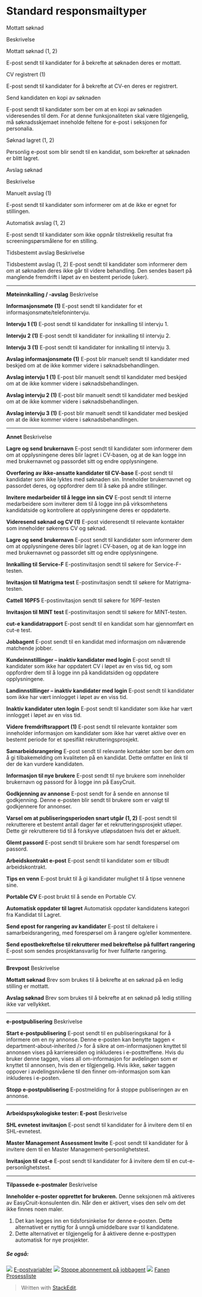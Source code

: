# Standard responsmailtyper

Mottatt søknad

Beskrivelse

Mottatt søknad (1, 2)

E-post sendt til kandidater for å bekrefte at søknaden deres er mottatt.

CV registrert (1)

E-post sendt til kandidater for å bekrefte at CV-en deres er registrert.

Send kandidaten en kopi av søknaden

E-post sendt til kandidater som ber om at en kopi av søknaden videresendes til dem. For at denne funksjonaliteten skal være tilgjengelig, må søknadsskjemaet inneholde feltene for e-post i seksjonen for personalia.

Søknad lagret (1, 2)

Personlig e-post som blir sendt til en kandidat, som bekrefter at søknaden er blitt lagret.

Avslag søknad

Beskrivelse

Manuelt avslag (1)

E-post sendt til kandidater som informerer om at de ikke er egnet for stillingen.

Automatisk avslag (1, 2)

E-post sendt til kandidater som ikke oppnår tilstrekkelig resultat fra screeningspørsmålene for en stilling.

Tidsbestemt avslag
Beskrivelse

Tidsbestemt avslag (1, 2)
E-post sendt til kandidater som informerer dem om at søknaden deres ikke går til videre behandling. Den sendes basert på manglende fremdrift i løpet av en bestemt periode (uker).
***
**Møteinnkalling / -avslag**
Beskrivelse

**Informasjonsmøte (1)**
E-post sendt til kandidater for et informasjonsmøte/telefonintervju.

**Intervju 1 (1)**
E-post sendt til kandidater for innkalling til intervju 1.

**Intervju 2 (1)**
E-post sendt til kandidater for innkalling til intervju 2.

**Intervju 3 (1)**
E-post sendt til kandidater for innkalling til intervju 3.

**Avslag informasjonsmøte (1)**
E-post blir manuelt sendt til kandidater med beskjed om at de ikke kommer videre i søknadsbehandlingen.

**Avslag intervju 1 (1)**
E-post blir manuelt sendt til kandidater med beskjed om at de ikke kommer videre i søknadsbehandlingen.

**Avslag intervju 2 (1)**
E-post blir manuelt sendt til kandidater med beskjed om at de ikke kommer videre i søknadsbehandlingen.

**Avslag intervju 3 (1)**
E-post blir manuelt sendt til kandidater med beskjed om at de ikke kommer videre i søknadsbehandlingen.
***
**Annet**
Beskrivelse

**Lagre og send brukernavn**
E-post sendt til kandidater som informerer dem om at opplysningene deres blir lagret i CV-basen, og at de kan logge inn med brukernavnet og passordet sitt og endre opplysningene.

**Overføring av ikke-ansatte kandidater til CV-base**
E-post sendt til kandidater som ikke lyktes med søknaden sin. Inneholder brukernavnet og passordet deres, og oppfordrer dem til å søke på andre stillinger.

**Invitere medarbeider til å legge inn sin CV**
E-post sendt til interne medarbeidere som inviterer dem til å logge inn på virksomhetens kandidatside og kontrollere at opplysningene deres er oppdaterte.

**Videresend søknad og CV (1)**
E-post videresendt til relevante kontakter som inneholder søkerens CV og søknad.

**Lagre og send brukernavn**
E-post sendt til kandidater som informerer dem om at opplysningene deres blir lagret i CV-basen, og at de kan logge inn med brukernavnet og passordet sitt og endre opplysningene.

**Innkalling til Service-F**
E-postinvitasjon sendt til søkere for Service-F-testen.

**Invitasjon til Matrigma test**
E-postinvitasjon sendt til søkere for Matrigma-testen.

**Cattell 16PF5**
E-postinvitasjon sendt til søkere for 16PF-testen

**Invitasjon til MINT test**
E-postinvitasjon sendt til søkere for MINT-testen.

**cut-e kandidatrapport**
E-post sendt til en kandidat som har gjennomført en cut-e test.

**Jobbagent**
E-post sendt til en kandidat med informasjon om nåværende matchende jobber.

**Kundeinnstillinger – inaktiv kandidater med login**
E-post sendt til kandidater som ikke har oppdatert CV i løpet av en viss tid, og som oppfordrer dem til å logge inn på kandidatsiden og oppdatere opplysningene.

**Landinnstillinger – inaktiv kandidater med login**
E-post sendt til kandidater som ikke har vært innlogget i løpet av en viss tid.

**Inaktiv kandidater uten login**
E-post sendt til kandidater som ikke har vært innlogget i løpet av en viss tid.

**Videre fremdriftsrapport (1)**
E-post sendt til relevante kontakter som inneholder informasjon om kandidater som ikke har været aktive over en bestemt periode for et spesifikt rekrutteringsprosjekt.

**Samarbeidsrangering**
E-post sendt til relevante kontakter som ber dem om å gi tilbakemelding om kvaliteten på en kandidat. Dette omfatter en link til der de kan vurdere kandidaten.

**Informasjon til nye brukere**
E-post sendt til nye brukere som inneholder brukernavn og passord for å logge inn på EasyCruit.

**Godkjenning av annonse**
E-post sendt for å sende en annonse til godkjenning. Denne e-posten blir sendt til brukere som er valgt til godkjennere for annonser.

**Varsel om at publiseringsperioden snart utgår (1, 2)**
E-post sendt til rekrutterere et bestemt antall dager før et rekrutteringsprosjekt utløper. Dette gir rekrutterere tid til å forskyve utløpsdatoen hvis det er aktuelt.

**Glemt passord**
E-post sendt til brukere som har sendt forespørsel om passord.

**Arbeidskontrakt e-post**
E-post sendt til kandidater som er tilbudt arbeidskontrakt.

**Tips en venn**
E-post brukt til å gi kandidater mulighet til å tipse vennene sine.

**Portable CV**
E-post brukt til å sende en Portable CV.

**Automatisk oppdater til lagret**
Automatisk oppdater kandidatens kategori fra Kandidat til Lagret.

**Send epost for rangering av kandidater**
E-post til deltakere i samarbeidsrangering, med forespørsel om å rangere og/eller kommentere.

**Send epostbekreftelse til rekrutterer med bekreftelse på fullført rangering**
E-post som sendes prosjektansvarlig for hver fullførte rangering.
***
**Brevpost**
Beskrivelse

**Mottatt søknad**
Brev som brukes til å bekrefte at en søknad på en ledig stilling er mottatt.

**Avslag søknad**
Brev som brukes til å bekrefte at en søknad på ledig stilling ikke var vellykket.
***
**e-postpublisering**
Beskrivelse

**Start e-postpublisering**
E-post sendt til en publiseringskanal for å informere om en ny annonse. Denne e-posten kan benytte taggen < department-about-inherited /> for å sikre at om-informasjonen knyttet til annonsen vises på karrieresiden og inkluderes i e-posttreffene. Hvis du bruker denne taggen, vises all om-informasjon for avdelingen som er knyttet til annonsen, hvis den er tilgjengelig. Hvis ikke, søker taggen oppover i avdelingsnivåene til den finner om-informasjon som kan inkluderes i e-posten.

**Stopp e-postpublisering**
E-postmelding for å stoppe publiseringen av en annonse.
***
**Arbeidspsykologiske tester: E-post**
Beskrivelse

**SHL evnetest invitasjon**
E-post sendt til kandidater for å invitere dem til en SHL-evnetest.

**Master Management Assessment Invite**
E-post sendt til kandidater for å invitere dem til en Master Management-personlighetstest.

**Invitasjon til cut-e**
E-post sendt til kandidater for å invitere dem til en cut-e-personlighetstest.
***
**Tilpassede e-postmaler**
Beskrivelse

**Inneholder e-poster opprettet for brukeren.**
Denne seksjonen må aktiveres av EasyCruit-konsulenten din. Når den er aktivert, vises den selv om det ikke finnes noen maler.

1.  Det kan legges inn en tidsforsinkelse for denne e-posten. Dette alternativet er nyttig for å unngå umiddelbare svar til kandidatene.
2.  Dette alternativet er tilgjengelig for å aktivere denne e-posttypen automatisk for nye prosjekter.

##### Se også:

![](../Resources/Images/icon-document-link.png)  [E-postvariabler](email_variables.htm)
![](../Resources/Images/icon-document-link.png)  [Stoppe abonnement på jobbagent](unsubscribe_from_job_agent.htm)
![](../Resources/Images/icon-document-link.png)  [Fanen Prosessliste](recruitment_activities_list_tab.htm)


> Written with [StackEdit](https://stackedit.io/).
<!--stackedit_data:
eyJoaXN0b3J5IjpbMjQ5ODg5MzMzXX0=
-->